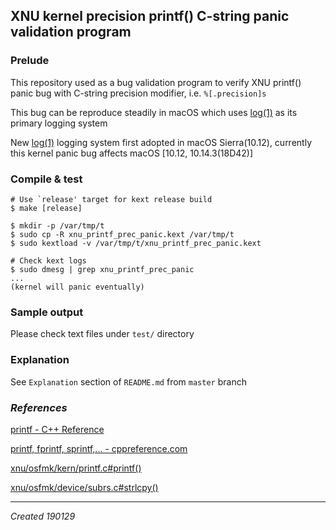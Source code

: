 ## XNU kernel precision printf() C-string panic validation program

### Prelude

This repository used as a bug validation program to verify XNU printf() panic bug with C-string precision modifier, i.e. `%[.precision]s`

This bug can be reproduce steadily in macOS which uses [log(1)](x-man-page://1/log) as its primary logging system

New [log(1)](x-man-page://1/log) logging system first adopted in macOS Sierra(10.12), currently this kernel panic bug affects macOS [10.12, 10.14.3(18D42)]

### Compile & test

```shell
# Use `release' target for kext release build
$ make [release]

$ mkdir -p /var/tmp/t
$ sudo cp -R xnu_printf_prec_panic.kext /var/tmp/t
$ sudo kextload -v /var/tmp/t/xnu_printf_prec_panic.kext

# Check kext logs
$ sudo dmesg | grep xnu_printf_prec_panic
...
(kernel will panic eventually)
```

### Sample output

Please check text files under `test/` directory

### Explanation

See `Explanation` section of `README.md` from `master` branch

### *References*

[printf - C++ Reference](http://www.cplusplus.com/reference/cstdio/printf)

[printf, fprintf, sprintf,... - cppreference.com](https://en.cppreference.com/w/c/io/fprintf)

[xnu/osfmk/kern/printf.c#printf()](http://xr.anadoxin.org/source/xref/macos-10.13.6-highsierra/xnu-4570.71.2/osfmk/kern/printf.c#853)

[xnu/osfmk/device/subrs.c#strlcpy()](http://xr.anadoxin.org/source/xref/macos-10.13.6-highsierra/xnu-4570.71.2/osfmk/device/subrs.c#548)

---

*Created 190129*


